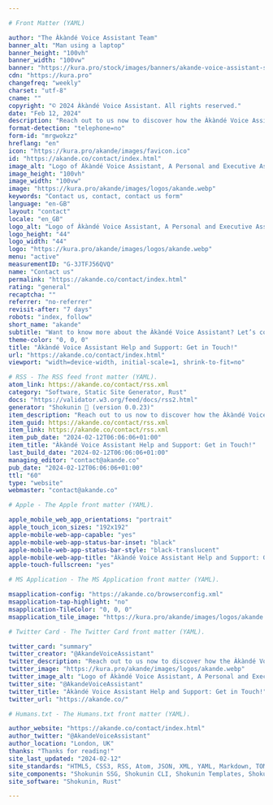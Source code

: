 ```yaml
---

# Front Matter (YAML)

author: "The Àkàndé Voice Assistant Team"
banner_alt: "Man using a laptop"
banner_height: "100vh"
banner_width: "100vw"
banner: "https://kura.pro/stock/images/banners/akande-voice-assistant-stock.webp"
cdn: "https://kura.pro"
changefreq: "weekly"
charset: "utf-8"
cname: ""
copyright: "© 2024 Àkàndé Voice Assistant. All rights reserved."
date: "Feb 12, 2024"
description: "Reach out to us now to discover how the Àkàndé Voice Assistant can be the key to enhancing your productivity and efficiency."
format-detection: "telephone=no"
form-id: "mrgwokzz"
hreflang: "en"
icon: "https://kura.pro/akande/images/favicon.ico"
id: "https://akande.co/contact/index.html"
image_alt: "Logo of Àkàndé Voice Assistant, A Personal and Executive Assistance"
image_height: "100vh"
image_width: "100vw"
image: "https://kura.pro/akande/images/logos/akande.webp"
keywords: "Contact us, contact, contact us form"
language: "en-GB"
layout: "contact"
locale: "en_GB"
logo_alt: "Logo of Àkàndé Voice Assistant, A Personal and Executive Assistance"
logo_height: "44"
logo_width: "44"
logo: "https://kura.pro/akande/images/logos/akande.webp"
menu: "active"
measurementID: "G-3JTFJ56QVQ"
name: "Contact us"
permalink: "https://akande.co/contact/index.html"
rating: "general"
recaptcha: ""
referrer: "no-referrer"
revisit-after: "7 days"
robots: "index, follow"
short_name: "akande"
subtitle: "Want to know more about the Àkàndé Voice Assistant? Let’s connect! We’d love to hear from you."
theme-color: "0, 0, 0"
title: "Àkàndé Voice Assistant Help and Support: Get in Touch!"
url: "https://akande.co/contact/index.html"
viewport: "width=device-width, initial-scale=1, shrink-to-fit=no"

# RSS - The RSS feed front matter (YAML).
atom_link: https://akande.co/contact/rss.xml
category: "Software, Static Site Generator, Rust"
docs: "https://validator.w3.org/feed/docs/rss2.html"
generator: "Shokunin 🦀 (version 0.0.23)"
item_description: "Reach out to us now to discover how the Àkàndé Voice Assistant can be the key to enhancing your productivity and efficiency."
item_guid: https://akande.co/contact/rss.xml
item_link: https://akande.co/contact/rss.xml
item_pub_date: "2024-02-12T06:06:06+01:00"
item_title: "Àkàndé Voice Assistant Help and Support: Get in Touch!"
last_build_date: "2024-02-12T06:06:06+01:00"
managing_editor: "contact@akande.co"
pub_date: "2024-02-12T06:06:06+01:00"
ttl: "60"
type: "website"
webmaster: "contact@akande.co"

# Apple - The Apple front matter (YAML).

apple_mobile_web_app_orientations: "portrait"
apple_touch_icon_sizes: "192x192"
apple-mobile-web-app-capable: "yes"
apple-mobile-web-app-status-bar-inset: "black"
apple-mobile-web-app-status-bar-style: "black-translucent"
apple-mobile-web-app-title: "Àkàndé Voice Assistant Help and Support: Get in Touch!"
apple-touch-fullscreen: "yes"

# MS Application - The MS Application front matter (YAML).

msapplication-config: "https://akande.co/browserconfig.xml"
msapplication-tap-highlight: "no"
msapplication-TileColor: "0, 0, 0"
msapplication_tile_image: "https://kura.pro/akande/images/logos/akande.webp"

# Twitter Card - The Twitter Card front matter (YAML).

twitter_card: "summary"
twitter_creator: "@AkandeVoiceAssistant"
twitter_description: "Reach out to us now to discover how the Àkàndé Voice Assistant can be the key to enhancing your productivity and efficiency."
twitter_image: "https://kura.pro/akande/images/logos/akande.webp"
twitter_image_alt: "Logo of Àkàndé Voice Assistant, A Personal and Executive Assistance"
twitter_site: "@AkandeVoiceAssistant"
twitter_title: "Àkàndé Voice Assistant Help and Support: Get in Touch!"
twitter_url: "https://akande.co/"

# Humans.txt - The Humans.txt front matter (YAML).

author_website: "https://akande.co/contact/index.html"
author_twitter: "@AkandeVoiceAssistant"
author_location: "London, UK"
thanks: "Thanks for reading!"
site_last_updated: "2024-02-12"
site_standards: "HTML5, CSS3, RSS, Atom, JSON, XML, YAML, Markdown, TOML"
site_components: "Shokunin SSG, Shokunin CLI, Shokunin Templates, Shokunin Themes, Kaishi SSG, Kaishi CLI, Kaishi Templates, Kaishi Themes"
site_software: "Shokunin, Rust"

---
```

